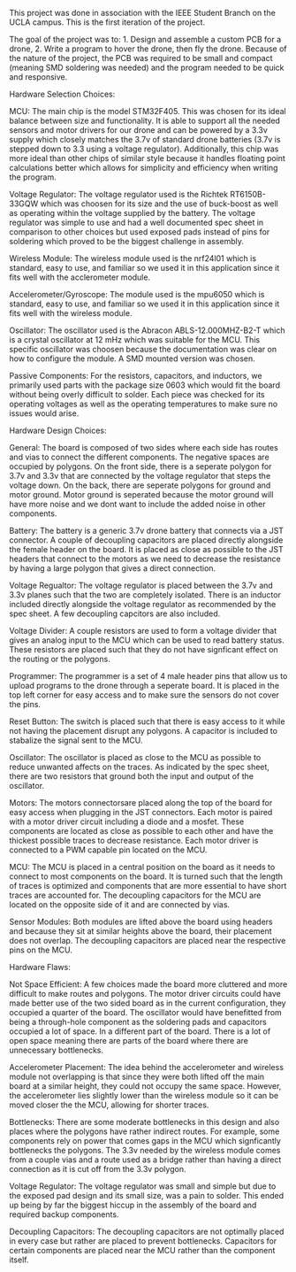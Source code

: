 This project was done in association with the IEEE Student Branch on the UCLA campus.
This is the first iteration of the project.

The goal of the project was to: 1. Design and assemble a custom PCB for a drone,
2. Write a program to hover the drone, then fly the drone. Because of the nature
of the project, the PCB was required to be small and compact (meaning SMD soldering
was needed) and the program needed to be quick and responsive.

Hardware Selection Choices:

MCU: The main chip is the model STM32F405. This was chosen for its ideal balance
between size and functionality. It is able to support all the needed sensors and
motor drivers for our drone and can be powered by a 3.3v supply which closely
matches the 3.7v of standard drone batteries (3.7v is stepped down to 3.3 using
a voltage regulator). Additionally, this chip was more ideal than other chips of
similar style because it handles floating point calculations better which allows
for simplicity and efficiency when writing the program.

Voltage Regulator: The voltage regulator used is the Richtek RT6150B-33GQW which
was choosen for its size and the use of buck-boost as well as operating within
the voltage supplied by the battery. The voltage regulator was simple to use
and had a well documented spec sheet in comparison to other choices but used
exposed pads instead of pins for soldering which proved to be the biggest
challenge in assembly.

Wireless Module: The wireless module used is the nrf24l01 which is standard, easy
to use, and familiar so we used it in this application since it fits well with the
acclerometer module.

Accelerometer/Gyroscope: The module used is the mpu6050 which is standard, easy to
use, and familiar so we used it in this application since it fits well with the
wireless module.

Oscillator: The oscillator used is the Abracon ABLS-12.000MHZ-B2-T which is a
crystal oscillator at 12 mHz which was suitable for the MCU. This specific oscillator
was choosen because the documentation was clear on how to configure the module. A
SMD mounted version was chosen.

Passive Components: For the resistors, capacitors, and inductors, we primarily
used parts with the package size 0603 which would fit the board without being
overly difficult to solder. Each piece was checked for its operating voltages as 
well as the operating temperatures to make sure no issues would arise.

Hardware Design Choices:

General: The board is composed of two sides where each side has routes and vias to
connect the different components. The negative spaces are occupied by polygons. On
the front side, there is a seperate polygon for 3.7v and 3.3v that are connected
by the voltage regulator that steps the voltage down. On the back, there are seperate
polygons for ground and motor ground. Motor ground is seperated because the motor
ground will have more noise and we dont want to include the added noise in other
components.

Battery: The battery is a generic 3.7v drone battery that connects via a JST connector.
A couple of decoupling capacitors are placed directly alongside the female header on the 
board. It is placed as close as possible to the JST headers that connect to the motors
as we need to decrease the resistance by having a large polygon that gives a direct
connection.

Voltage Regualtor: The voltage regulator is placed between the 3.7v and 3.3v planes
such that the two are completely isolated. There is an inductor included directly
alongside the voltage regulator as recommended by the spec sheet. A few decoupling
capcitors are also included.

Voltage Divider: A couple resistors are used to form a voltage divider that gives
an analog input to the MCU which can be used to read battery status. These resistors
are placed such that they do not have signficant effect on the routing or the polygons.

Programmer: The programmer is a set of 4 male header pins that allow us to upload 
programs to the drone through a seperate board. It is placed in the top left corner
for easy access and to make sure the sensors do not cover the pins.

Reset Button: The switch is placed such that there is easy access to it while not having
the placement disrupt any polygons. A capacitor is included to stabalize the signal sent
to the MCU.

Oscillator: The oscillator is placed as close to the MCU as possible to reduce unwanted
affects on the traces. As indicated by the spec sheet, there are two resistors that
ground both the input and output of the oscillator.

Motors: The motors connectorsare placed along the top of the board for easy access when 
plugging in the JST connectors. Each motor is paired with a motor driver circuit including
a diode and a mosfet. These components are located as close as possible to each other and 
have the thickest possible traces to decrease resistance. Each motor driver is connected
to a PWM capable pin located on the MCU.

MCU: The MCU is placed in a central position on the board as it needs to connect to most
components on the board. It is turned such that the length of traces is optimized and
components that are more essential to have short traces are accounted for. The decoupling
capacitors for the MCU are located on the opposite side of it and are connected by vias.

Sensor Modules: Both modules are lifted above the board using headers and because they
sit at similar heights above the board, their placement does not overlap. The decoupling
capacitors are placed near the respective pins on the MCU.

Hardware Flaws:

Not Space Efficient: A few choices made the board more cluttered and more difficult to
make routes and polygons. The motor driver circuits could have made better use of the
two sided board as in the current configuration, they occupied a quarter of the board.
The oscillator would have benefitted from being a through-hole component as the soldering
pads and capacitors occupied a lot of space. In a different part of the board. There is
a lot of open space meaning there are parts of the board where there are unnecessary
bottlenecks.

Accelerometer Placement: The idea behind the accelerometer and wireless module not
overlapping is that since they were both lifted off the main board at a similar height,
they could not occupy the same space. However, the accelerometer lies slightly lower
than the wireless module so it can be moved closer the the MCU, allowing for shorter
traces.

Bottlenecks: There are some moderate bottlenecks in this design and also places where
the polygons have rather indirect routes. For example, some components rely on power
that comes gaps in the MCU which signficantly bottlenecks the polygons. The 3.3v 
needed by the wireless module comes from a couple vias and a route used as a bridge
rather than having a direct connection as it is cut off from the 3.3v polygon.

Voltage Regulator: The voltage regulator was small and simple but due to the exposed
pad design and its small size, was a pain to solder. This ended up being by far the
biggest hiccup in the assembly of the board and required backup components.

Decoupling Capacitors: The decoupling capacitors are not optimally placed in every
case but rather are placed to prevent bottlenecks. Capacitors for certain components
are placed near the MCU rather than the component itself.



